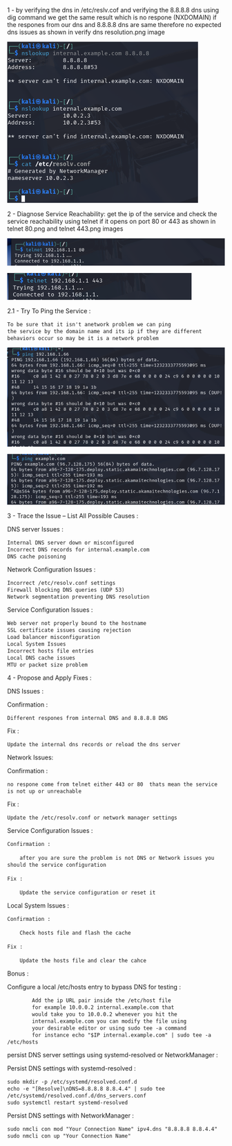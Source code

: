 1 - by verifying the dns in /etc/reslv.cof and verifying the 8.8.8.8 dns using dig command we get the same result which is no respone (NXDOMAIN) if the respones from our dns and 8.8.8.8 dns are same therefore no expected dns issues as shown in verify dns resolution.png image

![alt text](verify-dns-resolution.png)

2 - Diagnose Service Reachability: get the ip of the service and check the service reachability using telnet if it opens on port 80 or 443 as shown in telnet 80.png and telnet 443.png images

![alt text](telnet-80.png)

![alt text](telnet-443.png)

2.1 - Try To Ping the Service :

    To be sure that it isn't anetwork problem we can ping
    the service by the domain name and its ip if they are different
    behaviors occur so may be it is a network problem

![alt text](image-2.png)

![alt text](image.png)

3 - Trace the Issue – List All Possible Causes :

DNS server Issues :

    Internal DNS server down or misconfigured
    Incorrect DNS records for internal.example.com
    DNS cache poisoning

Network Configuration Issues :

    Incorrect /etc/resolv.conf settings
    Firewall blocking DNS queries (UDP 53)
    Network segmentation preventing DNS resolution

Service Configuration Issues :

    Web server not properly bound to the hostname
    SSL certificate issues causing rejection
    Load balancer misconfiguration
    Local System Issues
    Incorrect hosts file entries
    Local DNS cache issues
    MTU or packet size problem

4 - Propose and Apply Fixes :

DNS Issues :

Confirmation :

    Different respones from internal DNS and 8.8.8.8 DNS

Fix :

    Update the internal dns records or reload the dns server

Network Issues:

Confirmation :

    no respone come from telnet either 443 or 80  thats mean the service is not up or unreachable

Fix :

    Update the /etc/resolv.conf or network manager settings

Service Configuration Issues :

    Confirmation :

        after you are sure the problem is not DNS or Network issues you should the service configuration

    Fix :

        Update the service configuration or reset it

Local System Issues :

    Confirmation :

        Check hosts file and flash the cache

    Fix :

        Update the hosts file and clear the cahce

Bonus :

Configure a local /etc/hosts entry to bypass DNS for testing :

            Add the ip URL pair inside the /etc/host file
            for example 10.0.0.2 internal.example.com that
            would take you to 10.0.0.2 whenever you hit the
            internal.example.com you can modify the file using
            your desirable editor or using sudo tee -a command
            for instance echo "$IP internal.example.com" | sudo tee -a /etc/hosts

persist DNS server settings using systemd-resolved or NetworkManager :

Persist DNS settings with systemd-resolved :

    sudo mkdir -p /etc/systemd/resolved.conf.d
    echo -e "[Resolve]\nDNS=8.8.8.8 8.8.4.4" | sudo tee /etc/systemd/resolved.conf.d/dns_servers.conf
    sudo systemctl restart systemd-resolved

Persist DNS settings with NetworkManager :

    sudo nmcli con mod "Your Connection Name" ipv4.dns "8.8.8.8 8.8.4.4"
    sudo nmcli con up "Your Connection Name"
